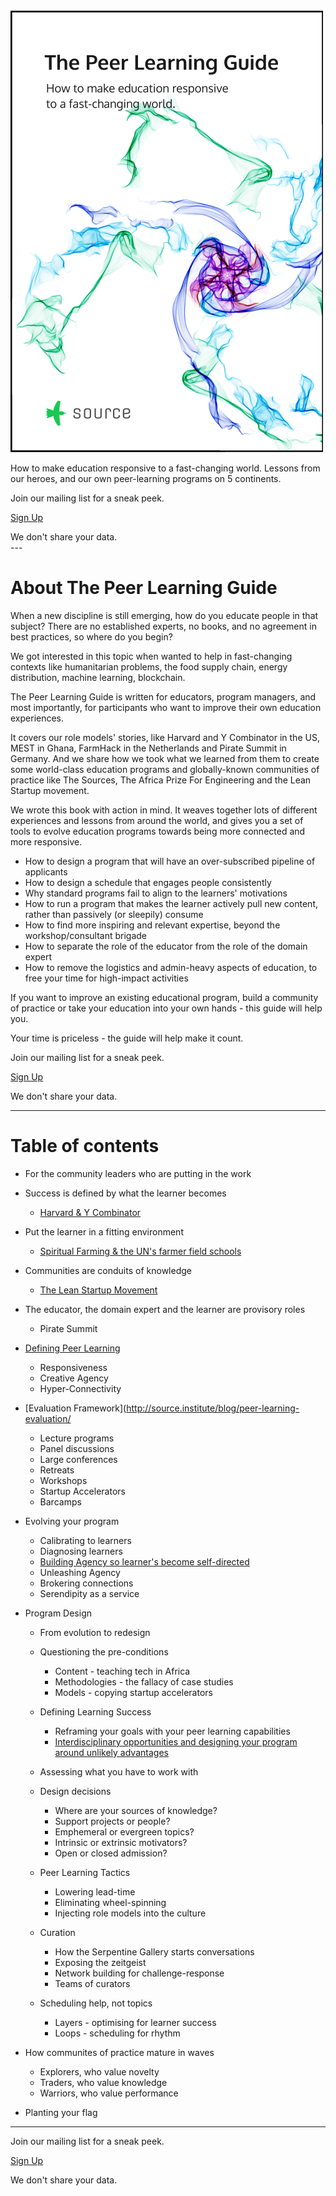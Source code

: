 <div class="cover">
  <a href="http://sendy.source.institute/subscription?f=iVTKAVDr7ah0oAQw8v8qOzCSdTEgCHxk84XgPNfwU0GqBmD3qYraY6azokrrzn9iml4qp15wodg0qDyNkLeo892w"><img src="public/img/peerlearningguidecover.png"></a>
</div>


How to make education responsive to a fast-changing world. Lessons from our heroes, and our own peer-learning programs on 5 continents.

<div class="cta">
<p>Join our mailing list for a sneak peek.</p>
<p><a href="http://sendy.source.institute/subscription?f=iVTKAVDr7ah0oAQw8v8qOzCSdTEgCHxk84XgPNfwU0GqBmD3qYraY6azokrrzn9iml4qp15wodg0qDyNkLeo892w"> Sign Up</a></p>
<div class="sub">We don't share your data.</div> 
</div>

<div style="clear: right;"></div>
---


<div style="clear: left;"></div>

<div class="share"></div>

# About The Peer Learning Guide

When a new discipline is still emerging, how do you educate people in that subject?  There are no established experts, no books,  and no agreement in best practices, so where do you begin?

We got interested in this topic when wanted to help in fast-changing contexts like humanitarian problems, the food supply chain, energy distribution, machine learning, blockchain.

The Peer Learning Guide is written for educators, program managers, and most importantly, for participants who want to improve their own education experiences.

It covers our role models' stories, like Harvard and Y Combinator in the US, MEST in Ghana, FarmHack in the Netherlands and Pirate Summit in Germany. And we share how we took what we learned from them to create some world-class education programs and globally-known communities of practice like The Sources, The Africa Prize For Engineering and the Lean Startup movement.

We wrote this book with action in mind.  It weaves together lots of different experiences and lessons from around the world, and gives you a set of tools to evolve education programs towards being more connected and more responsive.  

* How to design a program that will have an over-subscribed pipeline of applicants
* How to design a schedule that engages people consistently
* Why standard programs fail to align to the learners' motivations
* How to run a program that makes the learner actively pull new content, rather than passively (or sleepily) consume
* How to find more inspiring and relevant expertise, beyond the workshop/consultant brigade
* How to separate the role of the educator from the role of the domain expert
* How to remove the logistics and admin-heavy aspects of education, to free your time for high-impact activities

If you want to improve an existing educational program, build a community of practice or take your education into your own hands - this guide will help you.

Your time is priceless - the guide will help make it count.

<div class="cta">
<p>Join our mailing list for a sneak peek.</p>
<p><a href="http://sendy.source.institute/subscription?f=iVTKAVDr7ah0oAQw8v8qOzCSdTEgCHxk84XgPNfwU0GqBmD3qYraY6azokrrzn9iml4qp15wodg0qDyNkLeo892w"> Sign Up</a></p>
<div class="sub">We don't share your data.</div> 
</div>


---

# Table of contents


* For the community leaders who are putting in the work

* Success is defined by what the learner becomes
    * [Harvard & Y Combinator](http://source.institute/blog/harvard-and-yc-on-defining-learning-success/)
* Put the learner in a fitting environment
    * [Spiritual Farming & the UN's farmer field schools](http://source.institute/blog/get-out-of-the-classroom/)
* Communities are conduits of knowledge
    * [The Lean Startup Movement](http://source.institute/blog/communities-are-conduits-of-knowledge/)
* The educator, the domain expert and the learner are provisory roles
    * Pirate Summit

* [Defining Peer Learning](http://source.institute/blog/what-is-peer-learning/)
  * Responsiveness
  * Creative Agency
  * Hyper-Connectivity

* [Evaluation Framework](http://source.institute/blog/peer-learning-evaluation/
  * Lecture programs
  * Panel discussions
  * Large conferences
  * Retreats
  * Workshops
  * Startup Accelerators
  * Barcamps

* Evolving your program
  * Calibrating to learners
  * Diagnosing learners
  * [Building Agency so learner's become self-directed](http://source.institute/blog/building-agency/)
  * Unleashing Agency
  * Brokering connections
  * Serendipity as a service
  
* Program Design
  * From evolution to redesign
  * Questioning the pre-conditions
  	* Content - teaching tech in Africa
	* Methodologies - the fallacy of case studies
	* Models - copying startup accelerators
  * Defining Learning Success
  	* Reframing your goals with your peer learning capabilities
  	* [Interdisciplinary opportunities and designing your program around unlikely advantages](http://source.institute/blog/unlikely-advantages/)
  * Assessing what you have to work with
  * Design decisions
    * Where are your sources of knowledge?
    * Support projects or people?
    * Emphemeral or evergreen topics?
    * Intrinsic or extrinsic motivators?
    * Open or closed admission?
  * Peer Learning Tactics
    * Lowering lead-time
    * Eliminating wheel-spinning
    * Injecting role models into the culture
  * Curation
    * How the Serpentine Gallery starts conversations
    * Exposing the zeitgeist
    * Network building for challenge-response
    * Teams of curators
   
  * Scheduling help, not topics
    * Layers - optimising for learner success
    * Loops - scheduling for rhythm
    
* How communites of practice mature in waves
  * Explorers, who value novelty
  * Traders, who value knowledge
  * Warriors, who value performance
 
* Planting your flag

---
<div class="cta">
<p>Join our mailing list for a sneak peek.</p>
<p><a href="http://sendy.source.institute/subscription?f=iVTKAVDr7ah0oAQw8v8qOzCSdTEgCHxk84XgPNfwU0GqBmD3qYraY6azokrrzn9iml4qp15wodg0qDyNkLeo892w"> Sign Up</a></p>
<div class="sub">We don't share your data.</div> 
</div>


